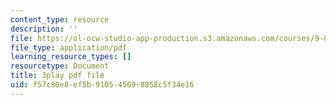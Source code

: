 ```yaml
---
content_type: resource
description: ''
file: https://ol-ocw-studio-app-production.s3.amazonaws.com/courses/9-00sc-introduction-to-psychology-fall-2011/f57c80e8ef5b910545698858c5f34e16_Vko17una2Zw.pdf
file_type: application/pdf
learning_resource_types: []
resourcetype: Document
title: 3play pdf file
uid: f57c80e8-ef5b-9105-4569-8858c5f34e16
---
```

